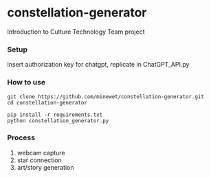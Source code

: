 # constellation-generator
Introduction to Culture Technology Team project

### Setup
Insert authorization key for chatgpt, replicate in ChatGPT_API.py

### How to use
```
git clone https://github.com/minewet/constellation-generator.git
cd constellation-generator

pip install -r requirements.txt
python constellation_generator.py

```

### Process
1. webcam capture
2. star connection
3. art/story generation
